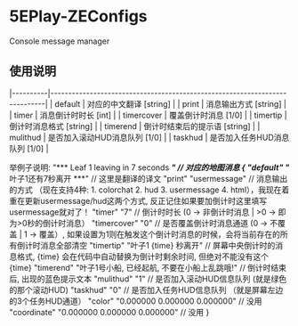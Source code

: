# 5EPlay-ZEConfigs
Console message manager
## 使用说明
|----------|----------------------------------------------------------------------------|
| default  | 对应的中文翻译 [string] |
| print | 消息输出方式 [string] |
| timer  | 消息倒计时时长 [int] |
| timercover  | 覆盖倒计时消息 [1/0] |
| timertip  | 倒计时消息格式 [string] |
| timerend  | 倒计时结束后的提示语 [string] |
| mulithud  | 是否加入滚动HUD消息队列 [1/0] |
| taskhud  | 是否加入任务HUD消息队列 [1/0] |


举例子说明:
"*** Leaf 1 leaving in 7 seconds ***" // 对应的地图消息
{
		"default"		"*** 叶子1还有7秒离开 ***" // 这里是翻译的译文
		"print"		"usermessage" // 消息输出的方式 （现在支持4种: 1. colorchat 2. hud 3. usermessage 4. html），我现在着重在更新usermessage/hud这两个方式, 反正记住如果要加倒计时这里填写usermessage就对了！
		"timer"		"7" // 倒计时时长 (0 -> 非倒计时消息 | >0 -> 即为>0秒的倒计时消息）
		"timercover"		"0" // 是否覆盖倒计时消息通道 (0 -> 不覆盖 | 1 -> 覆盖）, 如果设置为1则在触发这个倒计时消息的时候，会将当前存在的所有倒计时消息全部清空
		"timertip"		"叶子1 {time} 秒离开" // 屏幕中央倒计时的消息格式, {time} 会在代码中自动替换为倒计时剩余时间, 但绝对不能没有这个{time}
		"timerend"	"叶子1号小船, 已经起航, 不要在小船上乱跳哦!" // 倒计时结束后, 出现的蓝色提示文本
		"mulithud"		"1" // 是否加入滚动HUD信息队列 (就是绿色的那个滚动HUD)
		"taskhud"		"0" // 是否加入任务HUD信息队列 （就是屏幕左边的3个任务HUD通道）
		"color"		"0.000000 0.000000 0.000000" // 没用
		"coordinate"		"0.000000 0.000000 0.000000" // 没用
}


